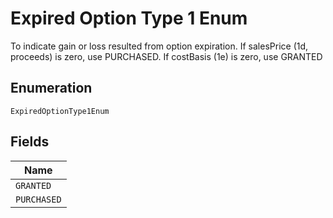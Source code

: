 
# Expired Option Type 1 Enum

To indicate gain or loss resulted from option expiration. If salesPrice (1d, proceeds) is zero, use PURCHASED. If costBasis (1e) is zero, use GRANTED

## Enumeration

`ExpiredOptionType1Enum`

## Fields

| Name |
|  --- |
| `GRANTED` |
| `PURCHASED` |


